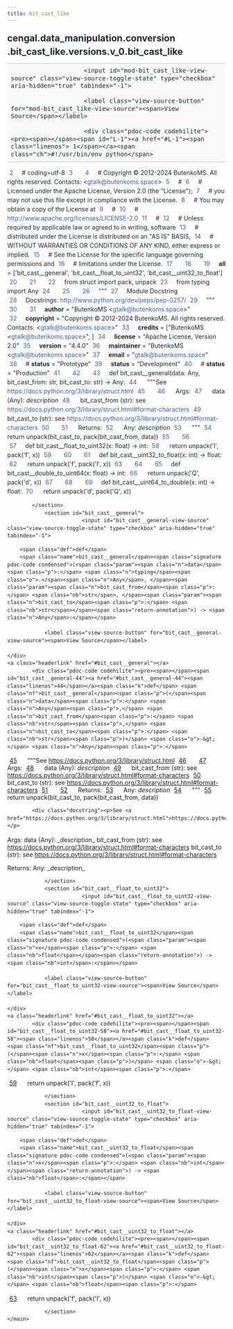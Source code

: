 ```yaml
---
title: bit_cast_like
---
```


<div>
    <main class="pdoc">
            <section class="module-info">
                    <h1 class="modulename">
cengal<wbr>.data_manipulation<wbr>.conversion<wbr>.bit_cast_like<wbr>.versions<wbr>.v_0<wbr>.bit_cast_like    </h1>

                
                        <input id="mod-bit_cast_like-view-source" class="view-source-toggle-state" type="checkbox" aria-hidden="true" tabindex="-1">

                        <label class="view-source-button" for="mod-bit_cast_like-view-source"><span>View Source</span></label>

                        <div class="pdoc-code codehilite"><pre><span></span><span id="L-1"><a href="#L-1"><span class="linenos"> 1</span></a><span class="ch">#!/usr/bin/env python</span>
</span><span id="L-2"><a href="#L-2"><span class="linenos"> 2</span></a><span class="c1"># coding=utf-8</span>
</span><span id="L-3"><a href="#L-3"><span class="linenos"> 3</span></a>
</span><span id="L-4"><a href="#L-4"><span class="linenos"> 4</span></a><span class="c1"># Copyright © 2012-2024 ButenkoMS. All rights reserved. Contacts: &lt;gtalk@butenkoms.space&gt;</span>
</span><span id="L-5"><a href="#L-5"><span class="linenos"> 5</span></a><span class="c1"># </span>
</span><span id="L-6"><a href="#L-6"><span class="linenos"> 6</span></a><span class="c1"># Licensed under the Apache License, Version 2.0 (the &quot;License&quot;);</span>
</span><span id="L-7"><a href="#L-7"><span class="linenos"> 7</span></a><span class="c1"># you may not use this file except in compliance with the License.</span>
</span><span id="L-8"><a href="#L-8"><span class="linenos"> 8</span></a><span class="c1"># You may obtain a copy of the License at</span>
</span><span id="L-9"><a href="#L-9"><span class="linenos"> 9</span></a><span class="c1"># </span>
</span><span id="L-10"><a href="#L-10"><span class="linenos">10</span></a><span class="c1">#     http://www.apache.org/licenses/LICENSE-2.0</span>
</span><span id="L-11"><a href="#L-11"><span class="linenos">11</span></a><span class="c1"># </span>
</span><span id="L-12"><a href="#L-12"><span class="linenos">12</span></a><span class="c1"># Unless required by applicable law or agreed to in writing, software</span>
</span><span id="L-13"><a href="#L-13"><span class="linenos">13</span></a><span class="c1"># distributed under the License is distributed on an &quot;AS IS&quot; BASIS,</span>
</span><span id="L-14"><a href="#L-14"><span class="linenos">14</span></a><span class="c1"># WITHOUT WARRANTIES OR CONDITIONS OF ANY KIND, either express or implied.</span>
</span><span id="L-15"><a href="#L-15"><span class="linenos">15</span></a><span class="c1"># See the License for the specific language governing permissions and</span>
</span><span id="L-16"><a href="#L-16"><span class="linenos">16</span></a><span class="c1"># limitations under the License.</span>
</span><span id="L-17"><a href="#L-17"><span class="linenos">17</span></a>
</span><span id="L-18"><a href="#L-18"><span class="linenos">18</span></a>
</span><span id="L-19"><a href="#L-19"><span class="linenos">19</span></a><span class="n">__all__</span> <span class="o">=</span> <span class="p">[</span><span class="s1">&#39;bit_cast__general&#39;</span><span class="p">,</span> <span class="s1">&#39;bit_cast__float_to_uint32&#39;</span><span class="p">,</span> <span class="s1">&#39;bit_cast__uint32_to_float&#39;</span><span class="p">]</span>
</span><span id="L-20"><a href="#L-20"><span class="linenos">20</span></a>
</span><span id="L-21"><a href="#L-21"><span class="linenos">21</span></a>
</span><span id="L-22"><a href="#L-22"><span class="linenos">22</span></a><span class="kn">from</span> <span class="nn">struct</span> <span class="kn">import</span> <span class="n">pack</span><span class="p">,</span> <span class="n">unpack</span>
</span><span id="L-23"><a href="#L-23"><span class="linenos">23</span></a><span class="kn">from</span> <span class="nn">typing</span> <span class="kn">import</span> <span class="n">Any</span>
</span><span id="L-24"><a href="#L-24"><span class="linenos">24</span></a>
</span><span id="L-25"><a href="#L-25"><span class="linenos">25</span></a>
</span><span id="L-26"><a href="#L-26"><span class="linenos">26</span></a><span class="sd">&quot;&quot;&quot;</span>
</span><span id="L-27"><a href="#L-27"><span class="linenos">27</span></a><span class="sd">Module Docstring</span>
</span><span id="L-28"><a href="#L-28"><span class="linenos">28</span></a><span class="sd">Docstrings: http://www.python.org/dev/peps/pep-0257/</span>
</span><span id="L-29"><a href="#L-29"><span class="linenos">29</span></a><span class="sd">&quot;&quot;&quot;</span>
</span><span id="L-30"><a href="#L-30"><span class="linenos">30</span></a>
</span><span id="L-31"><a href="#L-31"><span class="linenos">31</span></a><span class="n">__author__</span> <span class="o">=</span> <span class="s2">&quot;ButenkoMS &lt;gtalk@butenkoms.space&gt;&quot;</span>
</span><span id="L-32"><a href="#L-32"><span class="linenos">32</span></a><span class="n">__copyright__</span> <span class="o">=</span> <span class="s2">&quot;Copyright © 2012-2024 ButenkoMS. All rights reserved. Contacts: &lt;gtalk@butenkoms.space&gt;&quot;</span>
</span><span id="L-33"><a href="#L-33"><span class="linenos">33</span></a><span class="n">__credits__</span> <span class="o">=</span> <span class="p">[</span><span class="s2">&quot;ButenkoMS &lt;gtalk@butenkoms.space&gt;&quot;</span><span class="p">,</span> <span class="p">]</span>
</span><span id="L-34"><a href="#L-34"><span class="linenos">34</span></a><span class="n">__license__</span> <span class="o">=</span> <span class="s2">&quot;Apache License, Version 2.0&quot;</span>
</span><span id="L-35"><a href="#L-35"><span class="linenos">35</span></a><span class="n">__version__</span> <span class="o">=</span> <span class="s2">&quot;4.4.0&quot;</span>
</span><span id="L-36"><a href="#L-36"><span class="linenos">36</span></a><span class="n">__maintainer__</span> <span class="o">=</span> <span class="s2">&quot;ButenkoMS &lt;gtalk@butenkoms.space&gt;&quot;</span>
</span><span id="L-37"><a href="#L-37"><span class="linenos">37</span></a><span class="n">__email__</span> <span class="o">=</span> <span class="s2">&quot;gtalk@butenkoms.space&quot;</span>
</span><span id="L-38"><a href="#L-38"><span class="linenos">38</span></a><span class="c1"># __status__ = &quot;Prototype&quot;</span>
</span><span id="L-39"><a href="#L-39"><span class="linenos">39</span></a><span class="n">__status__</span> <span class="o">=</span> <span class="s2">&quot;Development&quot;</span>
</span><span id="L-40"><a href="#L-40"><span class="linenos">40</span></a><span class="c1"># __status__ = &quot;Production&quot;</span>
</span><span id="L-41"><a href="#L-41"><span class="linenos">41</span></a>
</span><span id="L-42"><a href="#L-42"><span class="linenos">42</span></a>
</span><span id="L-43"><a href="#L-43"><span class="linenos">43</span></a><span class="k">def</span> <span class="nf">bit_cast__general</span><span class="p">(</span><span class="n">data</span><span class="p">:</span> <span class="n">Any</span><span class="p">,</span> <span class="n">bit_cast_from</span><span class="p">:</span> <span class="nb">str</span><span class="p">,</span> <span class="n">bit_cast_to</span><span class="p">:</span> <span class="nb">str</span><span class="p">)</span> <span class="o">-&gt;</span> <span class="n">Any</span><span class="p">:</span>
</span><span id="L-44"><a href="#L-44"><span class="linenos">44</span></a><span class="w">    </span><span class="sd">&quot;&quot;&quot;See https://docs.python.org/3/library/struct.html</span>
</span><span id="L-45"><a href="#L-45"><span class="linenos">45</span></a>
</span><span id="L-46"><a href="#L-46"><span class="linenos">46</span></a><span class="sd">    Args:</span>
</span><span id="L-47"><a href="#L-47"><span class="linenos">47</span></a><span class="sd">        data (Any): _description_</span>
</span><span id="L-48"><a href="#L-48"><span class="linenos">48</span></a><span class="sd">        bit_cast_from (str): see https://docs.python.org/3/library/struct.html#format-characters</span>
</span><span id="L-49"><a href="#L-49"><span class="linenos">49</span></a><span class="sd">        bit_cast_to (str): see https://docs.python.org/3/library/struct.html#format-characters</span>
</span><span id="L-50"><a href="#L-50"><span class="linenos">50</span></a>
</span><span id="L-51"><a href="#L-51"><span class="linenos">51</span></a><span class="sd">    Returns:</span>
</span><span id="L-52"><a href="#L-52"><span class="linenos">52</span></a><span class="sd">        Any: _description_</span>
</span><span id="L-53"><a href="#L-53"><span class="linenos">53</span></a><span class="sd">    &quot;&quot;&quot;</span>
</span><span id="L-54"><a href="#L-54"><span class="linenos">54</span></a>    <span class="k">return</span> <span class="n">unpack</span><span class="p">(</span><span class="n">bit_cast_to</span><span class="p">,</span> <span class="n">pack</span><span class="p">(</span><span class="n">bit_cast_from</span><span class="p">,</span> <span class="n">data</span><span class="p">))</span>
</span><span id="L-55"><a href="#L-55"><span class="linenos">55</span></a>
</span><span id="L-56"><a href="#L-56"><span class="linenos">56</span></a>
</span><span id="L-57"><a href="#L-57"><span class="linenos">57</span></a><span class="k">def</span> <span class="nf">bit_cast__float_to_uint32</span><span class="p">(</span><span class="n">x</span><span class="p">:</span> <span class="nb">float</span><span class="p">)</span> <span class="o">-&gt;</span> <span class="nb">int</span><span class="p">:</span>
</span><span id="L-58"><a href="#L-58"><span class="linenos">58</span></a>    <span class="k">return</span> <span class="n">unpack</span><span class="p">(</span><span class="s1">&#39;I&#39;</span><span class="p">,</span> <span class="n">pack</span><span class="p">(</span><span class="s1">&#39;f&#39;</span><span class="p">,</span> <span class="n">x</span><span class="p">))</span>
</span><span id="L-59"><a href="#L-59"><span class="linenos">59</span></a>
</span><span id="L-60"><a href="#L-60"><span class="linenos">60</span></a>
</span><span id="L-61"><a href="#L-61"><span class="linenos">61</span></a><span class="k">def</span> <span class="nf">bit_cast__uint32_to_float</span><span class="p">(</span><span class="n">x</span><span class="p">:</span> <span class="nb">int</span><span class="p">)</span> <span class="o">-&gt;</span> <span class="nb">float</span><span class="p">:</span>
</span><span id="L-62"><a href="#L-62"><span class="linenos">62</span></a>    <span class="k">return</span> <span class="n">unpack</span><span class="p">(</span><span class="s1">&#39;f&#39;</span><span class="p">,</span> <span class="n">pack</span><span class="p">(</span><span class="s1">&#39;I&#39;</span><span class="p">,</span> <span class="n">x</span><span class="p">))</span>
</span><span id="L-63"><a href="#L-63"><span class="linenos">63</span></a>
</span><span id="L-64"><a href="#L-64"><span class="linenos">64</span></a>
</span><span id="L-65"><a href="#L-65"><span class="linenos">65</span></a><span class="k">def</span> <span class="nf">bit_cast__double_to_uint64</span><span class="p">(</span><span class="n">x</span><span class="p">:</span> <span class="nb">float</span><span class="p">)</span> <span class="o">-&gt;</span> <span class="nb">int</span><span class="p">:</span>
</span><span id="L-66"><a href="#L-66"><span class="linenos">66</span></a>    <span class="k">return</span> <span class="n">unpack</span><span class="p">(</span><span class="s1">&#39;Q&#39;</span><span class="p">,</span> <span class="n">pack</span><span class="p">(</span><span class="s1">&#39;d&#39;</span><span class="p">,</span> <span class="n">x</span><span class="p">))</span>
</span><span id="L-67"><a href="#L-67"><span class="linenos">67</span></a>
</span><span id="L-68"><a href="#L-68"><span class="linenos">68</span></a>
</span><span id="L-69"><a href="#L-69"><span class="linenos">69</span></a><span class="k">def</span> <span class="nf">bit_cast__uint64_to_double</span><span class="p">(</span><span class="n">x</span><span class="p">:</span> <span class="nb">int</span><span class="p">)</span> <span class="o">-&gt;</span> <span class="nb">float</span><span class="p">:</span>
</span><span id="L-70"><a href="#L-70"><span class="linenos">70</span></a>    <span class="k">return</span> <span class="n">unpack</span><span class="p">(</span><span class="s1">&#39;d&#39;</span><span class="p">,</span> <span class="n">pack</span><span class="p">(</span><span class="s1">&#39;Q&#39;</span><span class="p">,</span> <span class="n">x</span><span class="p">))</span>
</span></pre></div>


            </section>
                <section id="bit_cast__general">
                            <input id="bit_cast__general-view-source" class="view-source-toggle-state" type="checkbox" aria-hidden="true" tabindex="-1">
<div class="attr function">
            
        <span class="def">def</span>
        <span class="name">bit_cast__general</span><span class="signature pdoc-code condensed">(<span class="param"><span class="n">data</span><span class="p">:</span> <span class="n">typing</span><span class="o">.</span><span class="n">Any</span>, </span><span class="param"><span class="n">bit_cast_from</span><span class="p">:</span> <span class="nb">str</span>, </span><span class="param"><span class="n">bit_cast_to</span><span class="p">:</span> <span class="nb">str</span></span><span class="return-annotation">) -> <span class="n">Any</span>:</span></span>

                <label class="view-source-button" for="bit_cast__general-view-source"><span>View Source</span></label>

    </div>
    <a class="headerlink" href="#bit_cast__general"></a>
            <div class="pdoc-code codehilite"><pre><span></span><span id="bit_cast__general-44"><a href="#bit_cast__general-44"><span class="linenos">44</span></a><span class="k">def</span> <span class="nf">bit_cast__general</span><span class="p">(</span><span class="n">data</span><span class="p">:</span> <span class="n">Any</span><span class="p">,</span> <span class="n">bit_cast_from</span><span class="p">:</span> <span class="nb">str</span><span class="p">,</span> <span class="n">bit_cast_to</span><span class="p">:</span> <span class="nb">str</span><span class="p">)</span> <span class="o">-&gt;</span> <span class="n">Any</span><span class="p">:</span>
</span><span id="bit_cast__general-45"><a href="#bit_cast__general-45"><span class="linenos">45</span></a><span class="w">    </span><span class="sd">&quot;&quot;&quot;See https://docs.python.org/3/library/struct.html</span>
</span><span id="bit_cast__general-46"><a href="#bit_cast__general-46"><span class="linenos">46</span></a>
</span><span id="bit_cast__general-47"><a href="#bit_cast__general-47"><span class="linenos">47</span></a><span class="sd">    Args:</span>
</span><span id="bit_cast__general-48"><a href="#bit_cast__general-48"><span class="linenos">48</span></a><span class="sd">        data (Any): _description_</span>
</span><span id="bit_cast__general-49"><a href="#bit_cast__general-49"><span class="linenos">49</span></a><span class="sd">        bit_cast_from (str): see https://docs.python.org/3/library/struct.html#format-characters</span>
</span><span id="bit_cast__general-50"><a href="#bit_cast__general-50"><span class="linenos">50</span></a><span class="sd">        bit_cast_to (str): see https://docs.python.org/3/library/struct.html#format-characters</span>
</span><span id="bit_cast__general-51"><a href="#bit_cast__general-51"><span class="linenos">51</span></a>
</span><span id="bit_cast__general-52"><a href="#bit_cast__general-52"><span class="linenos">52</span></a><span class="sd">    Returns:</span>
</span><span id="bit_cast__general-53"><a href="#bit_cast__general-53"><span class="linenos">53</span></a><span class="sd">        Any: _description_</span>
</span><span id="bit_cast__general-54"><a href="#bit_cast__general-54"><span class="linenos">54</span></a><span class="sd">    &quot;&quot;&quot;</span>
</span><span id="bit_cast__general-55"><a href="#bit_cast__general-55"><span class="linenos">55</span></a>    <span class="k">return</span> <span class="n">unpack</span><span class="p">(</span><span class="n">bit_cast_to</span><span class="p">,</span> <span class="n">pack</span><span class="p">(</span><span class="n">bit_cast_from</span><span class="p">,</span> <span class="n">data</span><span class="p">))</span>
</span></pre></div>


            <div class="docstring"><p>See <a href="https://docs.python.org/3/library/struct.html">https://docs.python.org/3/library/struct.html</a></p>

<p>Args:
    data (Any): _description_
    bit_cast_from (str): see <a href="https://docs.python.org/3/library/struct.html#format-characters">https://docs.python.org/3/library/struct.html#format-characters</a>
    bit_cast_to (str): see <a href="https://docs.python.org/3/library/struct.html#format-characters">https://docs.python.org/3/library/struct.html#format-characters</a></p>

<p>Returns:
    Any: _description_</p>
</div>


                </section>
                <section id="bit_cast__float_to_uint32">
                            <input id="bit_cast__float_to_uint32-view-source" class="view-source-toggle-state" type="checkbox" aria-hidden="true" tabindex="-1">
<div class="attr function">
            
        <span class="def">def</span>
        <span class="name">bit_cast__float_to_uint32</span><span class="signature pdoc-code condensed">(<span class="param"><span class="n">x</span><span class="p">:</span> <span class="nb">float</span></span><span class="return-annotation">) -> <span class="nb">int</span>:</span></span>

                <label class="view-source-button" for="bit_cast__float_to_uint32-view-source"><span>View Source</span></label>

    </div>
    <a class="headerlink" href="#bit_cast__float_to_uint32"></a>
            <div class="pdoc-code codehilite"><pre><span></span><span id="bit_cast__float_to_uint32-58"><a href="#bit_cast__float_to_uint32-58"><span class="linenos">58</span></a><span class="k">def</span> <span class="nf">bit_cast__float_to_uint32</span><span class="p">(</span><span class="n">x</span><span class="p">:</span> <span class="nb">float</span><span class="p">)</span> <span class="o">-&gt;</span> <span class="nb">int</span><span class="p">:</span>
</span><span id="bit_cast__float_to_uint32-59"><a href="#bit_cast__float_to_uint32-59"><span class="linenos">59</span></a>    <span class="k">return</span> <span class="n">unpack</span><span class="p">(</span><span class="s1">&#39;I&#39;</span><span class="p">,</span> <span class="n">pack</span><span class="p">(</span><span class="s1">&#39;f&#39;</span><span class="p">,</span> <span class="n">x</span><span class="p">))</span>
</span></pre></div>


    

                </section>
                <section id="bit_cast__uint32_to_float">
                            <input id="bit_cast__uint32_to_float-view-source" class="view-source-toggle-state" type="checkbox" aria-hidden="true" tabindex="-1">
<div class="attr function">
            
        <span class="def">def</span>
        <span class="name">bit_cast__uint32_to_float</span><span class="signature pdoc-code condensed">(<span class="param"><span class="n">x</span><span class="p">:</span> <span class="nb">int</span></span><span class="return-annotation">) -> <span class="nb">float</span>:</span></span>

                <label class="view-source-button" for="bit_cast__uint32_to_float-view-source"><span>View Source</span></label>

    </div>
    <a class="headerlink" href="#bit_cast__uint32_to_float"></a>
            <div class="pdoc-code codehilite"><pre><span></span><span id="bit_cast__uint32_to_float-62"><a href="#bit_cast__uint32_to_float-62"><span class="linenos">62</span></a><span class="k">def</span> <span class="nf">bit_cast__uint32_to_float</span><span class="p">(</span><span class="n">x</span><span class="p">:</span> <span class="nb">int</span><span class="p">)</span> <span class="o">-&gt;</span> <span class="nb">float</span><span class="p">:</span>
</span><span id="bit_cast__uint32_to_float-63"><a href="#bit_cast__uint32_to_float-63"><span class="linenos">63</span></a>    <span class="k">return</span> <span class="n">unpack</span><span class="p">(</span><span class="s1">&#39;f&#39;</span><span class="p">,</span> <span class="n">pack</span><span class="p">(</span><span class="s1">&#39;I&#39;</span><span class="p">,</span> <span class="n">x</span><span class="p">))</span>
</span></pre></div>


    

                </section>
    </main>


<style>pre{line-height:125%;}span.linenos{color:inherit; background-color:transparent; padding-left:5px; padding-right:20px;}.pdoc-code .hll{background-color:#ffffcc}.pdoc-code{background:#f8f8f8;}.pdoc-code .c{color:#3D7B7B; font-style:italic}.pdoc-code .err{border:1px solid #FF0000}.pdoc-code .k{color:#008000; font-weight:bold}.pdoc-code .o{color:#666666}.pdoc-code .ch{color:#3D7B7B; font-style:italic}.pdoc-code .cm{color:#3D7B7B; font-style:italic}.pdoc-code .cp{color:#9C6500}.pdoc-code .cpf{color:#3D7B7B; font-style:italic}.pdoc-code .c1{color:#3D7B7B; font-style:italic}.pdoc-code .cs{color:#3D7B7B; font-style:italic}.pdoc-code .gd{color:#A00000}.pdoc-code .ge{font-style:italic}.pdoc-code .gr{color:#E40000}.pdoc-code .gh{color:#000080; font-weight:bold}.pdoc-code .gi{color:#008400}.pdoc-code .go{color:#717171}.pdoc-code .gp{color:#000080; font-weight:bold}.pdoc-code .gs{font-weight:bold}.pdoc-code .gu{color:#800080; font-weight:bold}.pdoc-code .gt{color:#0044DD}.pdoc-code .kc{color:#008000; font-weight:bold}.pdoc-code .kd{color:#008000; font-weight:bold}.pdoc-code .kn{color:#008000; font-weight:bold}.pdoc-code .kp{color:#008000}.pdoc-code .kr{color:#008000; font-weight:bold}.pdoc-code .kt{color:#B00040}.pdoc-code .m{color:#666666}.pdoc-code .s{color:#BA2121}.pdoc-code .na{color:#687822}.pdoc-code .nb{color:#008000}.pdoc-code .nc{color:#0000FF; font-weight:bold}.pdoc-code .no{color:#880000}.pdoc-code .nd{color:#AA22FF}.pdoc-code .ni{color:#717171; font-weight:bold}.pdoc-code .ne{color:#CB3F38; font-weight:bold}.pdoc-code .nf{color:#0000FF}.pdoc-code .nl{color:#767600}.pdoc-code .nn{color:#0000FF; font-weight:bold}.pdoc-code .nt{color:#008000; font-weight:bold}.pdoc-code .nv{color:#19177C}.pdoc-code .ow{color:#AA22FF; font-weight:bold}.pdoc-code .w{color:#bbbbbb}.pdoc-code .mb{color:#666666}.pdoc-code .mf{color:#666666}.pdoc-code .mh{color:#666666}.pdoc-code .mi{color:#666666}.pdoc-code .mo{color:#666666}.pdoc-code .sa{color:#BA2121}.pdoc-code .sb{color:#BA2121}.pdoc-code .sc{color:#BA2121}.pdoc-code .dl{color:#BA2121}.pdoc-code .sd{color:#BA2121; font-style:italic}.pdoc-code .s2{color:#BA2121}.pdoc-code .se{color:#AA5D1F; font-weight:bold}.pdoc-code .sh{color:#BA2121}.pdoc-code .si{color:#A45A77; font-weight:bold}.pdoc-code .sx{color:#008000}.pdoc-code .sr{color:#A45A77}.pdoc-code .s1{color:#BA2121}.pdoc-code .ss{color:#19177C}.pdoc-code .bp{color:#008000}.pdoc-code .fm{color:#0000FF}.pdoc-code .vc{color:#19177C}.pdoc-code .vg{color:#19177C}.pdoc-code .vi{color:#19177C}.pdoc-code .vm{color:#19177C}.pdoc-code .il{color:#666666}</style>
<style>:root{--pdoc-background:#fff;}.pdoc{--text:#212529;--muted:#6c757d;--link:#3660a5;--link-hover:#1659c5;--code:#f8f8f8;--active:#fff598;--accent:#eee;--accent2:#c1c1c1;--nav-hover:rgba(255, 255, 255, 0.5);--name:#0066BB;--def:#008800;--annotation:#007020;}</style>
<style>.pdoc{color:var(--text);box-sizing:border-box;line-height:1.5;background:none;}.pdoc .pdoc-button{cursor:pointer;display:inline-block;border:solid black 1px;border-radius:2px;font-size:.75rem;padding:calc(0.5em - 1px) 1em;transition:100ms all;}.pdoc .pdoc-alert{padding:1rem 1rem 1rem calc(1.5rem + 24px);border:1px solid transparent;border-radius:.25rem;background-repeat:no-repeat;background-position:1rem center;margin-bottom:1rem;}.pdoc .pdoc-alert > *:last-child{margin-bottom:0;}.pdoc .pdoc-alert-note {color:#084298;background-color:#cfe2ff;border-color:#b6d4fe;background-image:url("data:image/svg+xml,%3Csvg%20xmlns%3D%22http%3A//www.w3.org/2000/svg%22%20width%3D%2224%22%20height%3D%2224%22%20fill%3D%22%23084298%22%20viewBox%3D%220%200%2016%2016%22%3E%3Cpath%20d%3D%22M8%2016A8%208%200%201%200%208%200a8%208%200%200%200%200%2016zm.93-9.412-1%204.705c-.07.34.029.533.304.533.194%200%20.487-.07.686-.246l-.088.416c-.287.346-.92.598-1.465.598-.703%200-1.002-.422-.808-1.319l.738-3.468c.064-.293.006-.399-.287-.47l-.451-.081.082-.381%202.29-.287zM8%205.5a1%201%200%201%201%200-2%201%201%200%200%201%200%202z%22/%3E%3C/svg%3E");}.pdoc .pdoc-alert-warning{color:#664d03;background-color:#fff3cd;border-color:#ffecb5;background-image:url("data:image/svg+xml,%3Csvg%20xmlns%3D%22http%3A//www.w3.org/2000/svg%22%20width%3D%2224%22%20height%3D%2224%22%20fill%3D%22%23664d03%22%20viewBox%3D%220%200%2016%2016%22%3E%3Cpath%20d%3D%22M8.982%201.566a1.13%201.13%200%200%200-1.96%200L.165%2013.233c-.457.778.091%201.767.98%201.767h13.713c.889%200%201.438-.99.98-1.767L8.982%201.566zM8%205c.535%200%20.954.462.9.995l-.35%203.507a.552.552%200%200%201-1.1%200L7.1%205.995A.905.905%200%200%201%208%205zm.002%206a1%201%200%201%201%200%202%201%201%200%200%201%200-2z%22/%3E%3C/svg%3E");}.pdoc .pdoc-alert-danger{color:#842029;background-color:#f8d7da;border-color:#f5c2c7;background-image:url("data:image/svg+xml,%3Csvg%20xmlns%3D%22http%3A//www.w3.org/2000/svg%22%20width%3D%2224%22%20height%3D%2224%22%20fill%3D%22%23842029%22%20viewBox%3D%220%200%2016%2016%22%3E%3Cpath%20d%3D%22M5.52.359A.5.5%200%200%201%206%200h4a.5.5%200%200%201%20.474.658L8.694%206H12.5a.5.5%200%200%201%20.395.807l-7%209a.5.5%200%200%201-.873-.454L6.823%209.5H3.5a.5.5%200%200%201-.48-.641l2.5-8.5z%22/%3E%3C/svg%3E");}.pdoc .visually-hidden{position:absolute !important;width:1px !important;height:1px !important;padding:0 !important;margin:-1px !important;overflow:hidden !important;clip:rect(0, 0, 0, 0) !important;white-space:nowrap !important;border:0 !important;}.pdoc h1, .pdoc h2, .pdoc h3{font-weight:300;margin:.3em 0;padding:.2em 0;}.pdoc > section:not(.module-info) h1{font-size:1.5rem;font-weight:500;}.pdoc > section:not(.module-info) h2{font-size:1.4rem;font-weight:500;}.pdoc > section:not(.module-info) h3{font-size:1.3rem;font-weight:500;}.pdoc > section:not(.module-info) h4{font-size:1.2rem;}.pdoc > section:not(.module-info) h5{font-size:1.1rem;}.pdoc a{text-decoration:none;color:var(--link);}.pdoc a:hover{color:var(--link-hover);}.pdoc blockquote{margin-left:2rem;}.pdoc pre{border-top:1px solid var(--accent2);border-bottom:1px solid var(--accent2);margin-top:0;margin-bottom:1em;padding:.5rem 0 .5rem .5rem;overflow-x:auto;background-color:var(--code);}.pdoc code{color:var(--text);padding:.2em .4em;margin:0;font-size:85%;background-color:var(--accent);border-radius:6px;}.pdoc a > code{color:inherit;}.pdoc pre > code{display:inline-block;font-size:inherit;background:none;border:none;padding:0;}.pdoc > section:not(.module-info){margin-bottom:1.5rem;}.pdoc .modulename{margin-top:0;font-weight:bold;}.pdoc .modulename a{color:var(--link);transition:100ms all;}.pdoc .git-button{float:right;border:solid var(--link) 1px;}.pdoc .git-button:hover{background-color:var(--link);color:var(--pdoc-background);}.view-source-toggle-state,.view-source-toggle-state ~ .pdoc-code{display:none;}.view-source-toggle-state:checked ~ .pdoc-code{display:block;}.view-source-button{display:inline-block;float:right;font-size:.75rem;line-height:1.5rem;color:var(--muted);padding:0 .4rem 0 1.3rem;cursor:pointer;text-indent:-2px;}.view-source-button > span{visibility:hidden;}.module-info .view-source-button{float:none;display:flex;justify-content:flex-end;margin:-1.2rem .4rem -.2rem 0;}.view-source-button::before{position:absolute;content:"View Source";display:list-item;list-style-type:disclosure-closed;}.view-source-toggle-state:checked ~ .attr .view-source-button::before,.view-source-toggle-state:checked ~ .view-source-button::before{list-style-type:disclosure-open;}.pdoc .docstring{margin-bottom:1.5rem;}.pdoc section:not(.module-info) .docstring{margin-left:clamp(0rem, 5vw - 2rem, 1rem);}.pdoc .docstring .pdoc-code{margin-left:1em;margin-right:1em;}.pdoc h1:target,.pdoc h2:target,.pdoc h3:target,.pdoc h4:target,.pdoc h5:target,.pdoc h6:target,.pdoc .pdoc-code > pre > span:target{background-color:var(--active);box-shadow:-1rem 0 0 0 var(--active);}.pdoc .pdoc-code > pre > span:target{display:block;}.pdoc div:target > .attr,.pdoc section:target > .attr,.pdoc dd:target > a{background-color:var(--active);}.pdoc *{scroll-margin:2rem;}.pdoc .pdoc-code .linenos{user-select:none;}.pdoc .attr:hover{filter:contrast(0.95);}.pdoc section, .pdoc .classattr{position:relative;}.pdoc .headerlink{--width:clamp(1rem, 3vw, 2rem);position:absolute;top:0;left:calc(0rem - var(--width));transition:all 100ms ease-in-out;opacity:0;}.pdoc .headerlink::before{content:"#";display:block;text-align:center;width:var(--width);height:2.3rem;line-height:2.3rem;font-size:1.5rem;}.pdoc .attr:hover ~ .headerlink,.pdoc *:target > .headerlink,.pdoc .headerlink:hover{opacity:1;}.pdoc .attr{display:block;margin:.5rem 0 .5rem;padding:.4rem .4rem .4rem 1rem;background-color:var(--accent);overflow-x:auto;}.pdoc .classattr{margin-left:2rem;}.pdoc .name{color:var(--name);font-weight:bold;}.pdoc .def{color:var(--def);font-weight:bold;}.pdoc .signature{background-color:transparent;}.pdoc .param, .pdoc .return-annotation{white-space:pre;}.pdoc .signature.multiline .param{display:block;}.pdoc .signature.condensed .param{display:inline-block;}.pdoc .annotation{color:var(--annotation);}.pdoc .view-value-toggle-state,.pdoc .view-value-toggle-state ~ .default_value{display:none;}.pdoc .view-value-toggle-state:checked ~ .default_value{display:inherit;}.pdoc .view-value-button{font-size:.5rem;vertical-align:middle;border-style:dashed;margin-top:-0.1rem;}.pdoc .view-value-button:hover{background:white;}.pdoc .view-value-button::before{content:"show";text-align:center;width:2.2em;display:inline-block;}.pdoc .view-value-toggle-state:checked ~ .view-value-button::before{content:"hide";}.pdoc .inherited{margin-left:2rem;}.pdoc .inherited dt{font-weight:700;}.pdoc .inherited dt, .pdoc .inherited dd{display:inline;margin-left:0;margin-bottom:.5rem;}.pdoc .inherited dd:not(:last-child):after{content:", ";}.pdoc .inherited .class:before{content:"class ";}.pdoc .inherited .function a:after{content:"()";}.pdoc .search-result .docstring{overflow:auto;max-height:25vh;}.pdoc .search-result.focused > .attr{background-color:var(--active);}.pdoc .attribution{margin-top:2rem;display:block;opacity:0.5;transition:all 200ms;filter:grayscale(100%);}.pdoc .attribution:hover{opacity:1;filter:grayscale(0%);}.pdoc .attribution img{margin-left:5px;height:35px;vertical-align:middle;width:70px;transition:all 200ms;}.pdoc table{display:block;width:max-content;max-width:100%;overflow:auto;margin-bottom:1rem;}.pdoc table th{font-weight:600;}.pdoc table th, .pdoc table td{padding:6px 13px;border:1px solid var(--accent2);}</style></div>